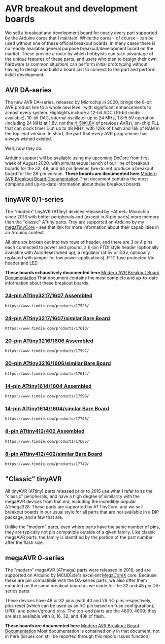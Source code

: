 # AVR breakout and development boards
We sell a breakout and development board for nearly every part supported by the Arduino cores that I maintain. While the cores - of course - can be used without one of these official breakout boards, in many cases there is no readily available general purpose breakout/development board on the market. These provide a route by which hobbyists can take advantage of the unique features of these parts, and users who plan to design their own hardware (a common situation) can perform initial prototyping without having to design and build a board just to connect to the part and perform initial development. 

## AVR DA-series
The new AVR DA-series, released by Microchip in 2020, brings the 8-bit AVR product line to a whole new level, with significant enhancements to almost every system. Highlights include a 12-bit ADC (10-bit mode available), 10-bit DAC, internal oscillator up to 24 MHz, 1.8-5.5V operation (including 24 MHz at 1.8v, not the 4-5@1.8V of previous AVRs), on-chip PLL that can clock timer D at up to 48 MHz, with 128k of flash and 16k of RAM in the top-end version. In short, the part that every AVR programmer has always wished existed. 

Well, now they do. 

Arduino support will be available using my upcoming DxCore from first week of August 2020, with simultaneous launch of our line of breakout boards for the 32, 48, and 64 pin devices (we do not produce a breakout board for the 28-pin version.
**These boards are documented here** 
[Modern AVR Breakout Board Documentation](https://docs.google.com/document/d/1IWnycuZnM8XzgPuqVQK-ig7smtBS3EVSk9u_J4qsq-I)
That document contains the most complete and up-to-date information about these breakout boards.

## tinyAVR 0/1-series 
The "modern" tinyAVR (ATtiny) devices released by ~Atmel~ Microchip since 2016 with better peripherals and (except in 8-pin parts) more memory than the "classic" ATtiny parts.  Trey are supported on Arduino by my [megaTinyCore](https://github.com/SpenceKonde/megaTinyCore) - see that link for more information about their capabilities in an Arduino context. 

All pins are broken out into two rows of header, and there are 3 or 4 pins each connected to power and ground, a 6-pin FTDI style header (optionally available with AutoReset wired up), a regulator (at 5v or 3.3v, optionally replaced with jumper for low power applications), PTC fuse protected Vin header and LED. 

**These boards exhaustively documented here** 
[Modern AVR Breakout Board Documentation](https://docs.google.com/document/d/1IWnycuZnM8XzgPuqVQK-ig7smtBS3EVSk9u_J4qsq-I)
That document contains the most complete and up-to-date information about these breakout boards.

### [24-pin ATtiny3217/1607 Assembled  ](https://www.tindie.com/products/17523/)
`https://www.tindie.com/products/17523/`
### [24-pin ATtiny3217/1607/similar Bare Board  ](https://www.tindie.com/products/17613/)
`https://www.tindie.com/products/17613/`

### [20-pin ATtiny3216/1606 Assembled](https://www.tindie.com/products/17597/)
`https://www.tindie.com/products/17597/`
### [20-pin ATtiny3216/1606/similar Bare Board](https://www.tindie.com/products/17614/)
`https://www.tindie.com/products/17614/`

### [14-pin ATtiny1614/1604 Assembled](https://www.tindie.com/products/17598/)
`https://www.tindie.com/products/17598/`
### [14-pin ATtiny1614/1604/similar Bare Board](https://www.tindie.com/products/17748/)
`https://www.tindie.com/products/17748/`

### [8-pin ATtiny412/402 Assembled](https://www.tindie.com/products/17685/)
`https://www.tindie.com/products/17685/`
### [8-pin ATtiny412/402/similar Bare Board](https://www.tindie.com/products/17749/)
`https://www.tindie.com/products/17749/`

## "Classic" tinyAVR
All tinyAVR (ATtiny) parts released prior to 2016 use what I refer to as the "classic" peripherals, and have a high degree of similarity with the megaAVR devices from that era, including the incredibly popular ATmega328. These parts are supported by ATTinyCore, and we sell breakout boards in our usual style for all parts that are not available in a DIP package, and a few that are. 

Unlike the "modern" parts, even where parts have the same number of pins, they are typically not pin compatible outside of a given family. Like classic megaAVR parts, the family is identified by the portion of the part number after the flash size.

## megaAVR 0-series
The "modern" megaAVR (ATmega) parts were released in 2016, and are supported on Arduino by MCUDude's excellent [MegaCoreX](https://github.com/MCUdude/MegaCoreX) core. Because these are pin compatibile with the DA-series parts, we also offer them mounted on the same breakout board as we made for the 32 and 48 pin DA-series parts.

These devices have 48 or 32 pins (with 40 and 26 I/O pins respectively, plus reset (which can be used as an I/O pin based on fuse configuration), UPDI, and power/ground pins. The top-end parts are the 4809, 4809; they are also available with 8, 16, 32, and 48k of flash.



**These boards are documented here** 
[Modern AVR Breakout Board Documentation](https://docs.google.com/document/d/1IWnycuZnM8XzgPuqVQK-ig7smtBS3EVSk9u_J4qsq-I)
Most documentation is contained only in that document, not in here (issues can still be reported through this repo's issues function)
